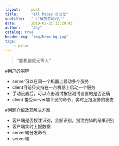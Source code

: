 ```yaml
---
layout:     post
title:      "all happy 自动化"
subtitle:   " \"解放劳动力\""
date:       2019-02-21 13:29:43
author:     "zhy"
catalog: true
header-img: "img/home-bg.jpg"
tags:
    - other
---
```


> “能机器就无需人”

#用户的期望
* server可以在同一个机器上启动多个服务
* client目前只支持在一台机器上启动一个服务
* 手动设置后，可以点击测试按钮测试设置的是否正确
* client 接受server端下发的命令，实时上报服务的状态

#问题介绍及其解决方案
* 客户端是否投注识别，金额识别，投注完毕的结果识别
* 客户端实时上报数据
* server端分发命令
* server端
###


